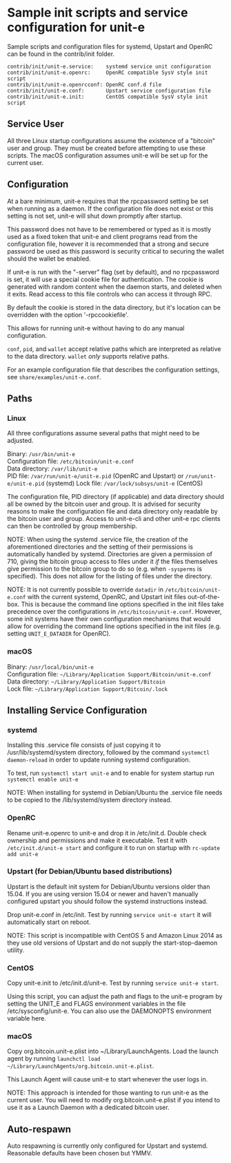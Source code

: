 Sample init scripts and service configuration for unit-e
==========================================================

Sample scripts and configuration files for systemd, Upstart and OpenRC
can be found in the contrib/init folder.

    contrib/init/unit-e.service:    systemd service unit configuration
    contrib/init/unit-e.openrc:     OpenRC compatible SysV style init script
    contrib/init/unit-e.openrcconf: OpenRC conf.d file
    contrib/init/unit-e.conf:       Upstart service configuration file
    contrib/init/unit-e.init:       CentOS compatible SysV style init script

Service User
---------------------------------

All three Linux startup configurations assume the existence of a "bitcoin" user
and group.  They must be created before attempting to use these scripts.
The macOS configuration assumes unit-e will be set up for the current user.

Configuration
---------------------------------

At a bare minimum, unit-e requires that the rpcpassword setting be set
when running as a daemon.  If the configuration file does not exist or this
setting is not set, unit-e will shut down promptly after startup.

This password does not have to be remembered or typed as it is mostly used
as a fixed token that unit-e and client programs read from the configuration
file, however it is recommended that a strong and secure password be used
as this password is security critical to securing the wallet should the
wallet be enabled.

If unit-e is run with the "-server" flag (set by default), and no rpcpassword is set,
it will use a special cookie file for authentication. The cookie is generated with random
content when the daemon starts, and deleted when it exits. Read access to this file
controls who can access it through RPC.

By default the cookie is stored in the data directory, but it's location can be overridden
with the option '-rpccookiefile'.

This allows for running unit-e without having to do any manual configuration.

`conf`, `pid`, and `wallet` accept relative paths which are interpreted as
relative to the data directory. `wallet` *only* supports relative paths.

For an example configuration file that describes the configuration settings,
see `share/examples/unit-e.conf`.

Paths
---------------------------------

### Linux

All three configurations assume several paths that might need to be adjusted.

Binary:              `/usr/bin/unit-e`  
Configuration file:  `/etc/bitcoin/unit-e.conf`  
Data directory:      `/var/lib/unit-e`  
PID file:            `/var/run/unit-e/unit-e.pid` (OpenRC and Upstart) or `/run/unit-e/unit-e.pid` (systemd)
Lock file:           `/var/lock/subsys/unit-e` (CentOS)  

The configuration file, PID directory (if applicable) and data directory
should all be owned by the bitcoin user and group.  It is advised for security
reasons to make the configuration file and data directory only readable by the
bitcoin user and group.  Access to unit-e-cli and other unit-e rpc clients
can then be controlled by group membership.

NOTE: When using the systemd .service file, the creation of the aforementioned
directories and the setting of their permissions is automatically handled by
systemd. Directories are given a permission of 710, giving the bitcoin group
access to files under it _if_ the files themselves give permission to the
bitcoin group to do so (e.g. when `-sysperms` is specified). This does not allow
for the listing of files under the directory.

NOTE: It is not currently possible to override `datadir` in
`/etc/bitcoin/unit-e.conf` with the current systemd, OpenRC, and Upstart init
files out-of-the-box. This is because the command line options specified in the
init files take precedence over the configurations in
`/etc/bitcoin/unit-e.conf`. However, some init systems have their own
configuration mechanisms that would allow for overriding the command line
options specified in the init files (e.g. setting `UNIT_E_DATADIR` for
OpenRC).

### macOS

Binary:              `/usr/local/bin/unit-e`  
Configuration file:  `~/Library/Application Support/Bitcoin/unit-e.conf`  
Data directory:      `~/Library/Application Support/Bitcoin`  
Lock file:           `~/Library/Application Support/Bitcoin/.lock`  

Installing Service Configuration
-----------------------------------

### systemd

Installing this .service file consists of just copying it to
/usr/lib/systemd/system directory, followed by the command
`systemctl daemon-reload` in order to update running systemd configuration.

To test, run `systemctl start unit-e` and to enable for system startup run
`systemctl enable unit-e`

NOTE: When installing for systemd in Debian/Ubuntu the .service file needs to be copied to the /lib/systemd/system directory instead.

### OpenRC

Rename unit-e.openrc to unit-e and drop it in /etc/init.d.  Double
check ownership and permissions and make it executable.  Test it with
`/etc/init.d/unit-e start` and configure it to run on startup with
`rc-update add unit-e`

### Upstart (for Debian/Ubuntu based distributions)

Upstart is the default init system for Debian/Ubuntu versions older than 15.04. If you are using version 15.04 or newer and haven't manually configured upstart you should follow the systemd instructions instead.

Drop unit-e.conf in /etc/init.  Test by running `service unit-e start`
it will automatically start on reboot.

NOTE: This script is incompatible with CentOS 5 and Amazon Linux 2014 as they
use old versions of Upstart and do not supply the start-stop-daemon utility.

### CentOS

Copy unit-e.init to /etc/init.d/unit-e. Test by running `service unit-e start`.

Using this script, you can adjust the path and flags to the unit-e program by
setting the UNIT_E and FLAGS environment variables in the file
/etc/sysconfig/unit-e. You can also use the DAEMONOPTS environment variable here.

### macOS

Copy org.bitcoin.unit-e.plist into ~/Library/LaunchAgents. Load the launch agent by
running `launchctl load ~/Library/LaunchAgents/org.bitcoin.unit-e.plist`.

This Launch Agent will cause unit-e to start whenever the user logs in.

NOTE: This approach is intended for those wanting to run unit-e as the current user.
You will need to modify org.bitcoin.unit-e.plist if you intend to use it as a
Launch Daemon with a dedicated bitcoin user.

Auto-respawn
-----------------------------------

Auto respawning is currently only configured for Upstart and systemd.
Reasonable defaults have been chosen but YMMV.
